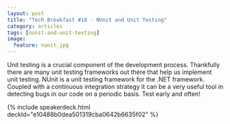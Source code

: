 ```yaml
---
layout: post
title: "Tech Breakfast #18 - NUnit and Unit Testing"
category: articles
tags: [nunit-and-unit-testing]
image:
  feature: nunit.jpg
---
```


Unit testing is a crucial component of the development process. Thankfully there are many unit testing frameworks out there that help us implement unit testing. NUnit is a unit testing framework for the .NET framework. Coupled with a continuous integration strategy it can be a very useful tool in detecting bugs in our code on a periodic basis. Test early and often!

{% include speakerdeck.html deckId="e10488b0dea501319cba0642b6635f02" %}

